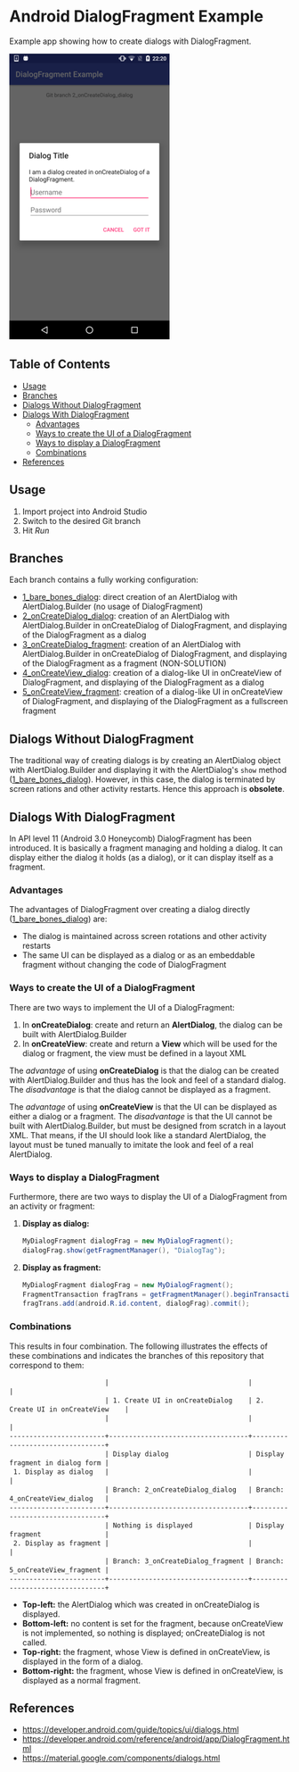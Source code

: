 Android DialogFragment Example
==============================

Example app showing how to create dialogs with DialogFragment.

![App Screenshot](README_res/screenshot_small.png)


Table of Contents
-----------------

<!-- START doctoc generated TOC please keep comment here to allow auto update -->
<!-- DON'T EDIT THIS SECTION, INSTEAD RE-RUN doctoc TO UPDATE -->


- [Usage](#usage)
- [Branches](#branches)
- [Dialogs Without DialogFragment](#dialogs-without-dialogfragment)
- [Dialogs With DialogFragment](#dialogs-with-dialogfragment)
  - [Advantages](#advantages)
  - [Ways to create the UI of a DialogFragment](#ways-to-create-the-ui-of-a-dialogfragment)
  - [Ways to display a DialogFragment](#ways-to-display-a-dialogfragment)
  - [Combinations](#combinations)
- [References](#references)

<!-- END doctoc generated TOC please keep comment here to allow auto update -->


Usage
-----

1. Import project into Android Studio
2. Switch to the desired Git branch
3. Hit *Run*


Branches
--------

Each branch contains a fully working configuration:

- [1_bare_bones_dialog](https://github.com/weibeld/AndroidDialogFragmentExample/tree/1_bare_bones_dialog): direct creation of an AlertDialog with AlertDialog.Builder (no usage of DialogFragment)
- [2_onCreateDialog_dialog](https://github.com/weibeld/AndroidDialogFragmentExample/tree/2_onCreateDialog_dialog): creation of an AlertDialog with AlertDialog.Builder in onCreateDialog of DialogFragment, and displaying of the DialogFragment as a dialog
- [3_onCreateDialog_fragment](https://github.com/weibeld/AndroidDialogFragmentExample/tree/3_onCreateDialog_fragment): creation of an AlertDialog with AlertDialog.Builder in onCreateDialog of DialogFragment, and displaying of the DialogFragment as a fragment (NON-SOLUTION)
- [4_onCreateView_dialog](https://github.com/weibeld/AndroidDialogFragmentExample/tree/4_onCreateView_dialog): creation of a dialog-like UI in onCreateView of DialogFragment, and displaying of the DialogFragment as a dialog
- [5_onCreateView_fragment](https://github.com/weibeld/AndroidDialogFragmentExample/tree/5_onCreateView_fragment): creation of a dialog-like UI in onCreateView of DialogFragment, and displaying of the DialogFragment as a fullscreen fragment


Dialogs Without DialogFragment
------------------------------

The traditional way of creating dialogs is by creating an AlertDialog object with AlertDialog.Builder and displaying it with the AlertDialog's `show` method ([1_bare_bones_dialog](https://github.com/weibeld/AndroidDialogFragmentExample/tree/1_bare_bones_dialog)). However, in this case, the dialog is terminated by screen rations and other activity restarts. Hence this approach is **obsolete**.

Dialogs With DialogFragment
---------------------------

In API level 11 (Android 3.0 Honeycomb) DialogFragment has been introduced. It is basically a fragment managing and holding a dialog. It can display either the dialog it holds (as a dialog), or it can display itself as a fragment.

### Advantages

The advantages of DialogFragment over creating a dialog directly ([1_bare_bones_dialog](https://github.com/weibeld/AndroidDialogFragmentExample/tree/1_bare_bones_dialog)) are:

- The dialog is maintained across screen rotations and other activity restarts
- The same UI can be displayed as a dialog or as an embeddable fragment without changing the code of DialogFragment

### Ways to create the UI of a DialogFragment

There are two ways to implement the UI of a DialogFragment:

1. In **onCreateDialog**: create and return an **AlertDialog**, the dialog can be built with AlertDialog.Builder
2. In **onCreateView**: create and return a **View** which will be used for the dialog or fragment, the view must be defined in a layout XML

The *advantage* of using **onCreateDialog** is that the dialog can be created with AlertDialog.Builder and thus has the look and feel of a standard dialog. The *disadvantage* is that the dialog cannot be displayed as a fragment.

The *advantage* of using **onCreateView** is that the UI can be displayed as either a dialog or a fragment. The *disadvantage* is that the UI cannot be built with AlertDialog.Builder, but must be designed from scratch in a layout XML. That means, if the UI should look like a standard AlertDialog, the layout must be tuned manually to imitate the look and feel of a real AlertDialog.

### Ways to display a DialogFragment

Furthermore, there are two ways to display the UI of a DialogFragment from an activity or fragment:

1. **Display as dialog:**

    ~~~java
    MyDialogFragment dialogFrag = new MyDialogFragment();
    dialogFrag.show(getFragmentManager(), "DialogTag");
    ~~~

2. **Display as fragment:**

    ~~~java
    MyDialogFragment dialogFrag = new MyDialogFragment();
    FragmentTransaction fragTrans = getFragmentManager().beginTransaction();
    fragTrans.add(android.R.id.content, dialogFrag).commit();
    ~~~


### Combinations

This results in four combination. The following illustrates the effects of these combinations and indicates the branches of this repository that correspond to them:

~~~
                        |                                   |                                 |
                        | 1. Create UI in onCreateDialog    | 2. Create UI in onCreateView    |
                        |                                   |                                 |
------------------------+-----------------------------------+---------------------------------+
                        | Display dialog                    | Display fragment in dialog form |
 1. Display as dialog   |                                   |                                 |
                        | Branch: 2_onCreateDialog_dialog   | Branch: 4_onCreateView_dialog   |
------------------------+-----------------------------------+---------------------------------+
                        | Nothing is displayed              | Display fragment                |
 2. Display as fragment |                                   |                                 |
                        | Branch: 3_onCreateDialog_fragment | Branch: 5_onCreateView_fragment |
------------------------+-----------------------------------+---------------------------------+
~~~

- **Top-left:** the AlertDialog which was created in onCreateDialog is displayed.
- **Bottom-left:** no content is set for the fragment, because onCreateView is not implemented, so nothing is displayed; onCreateDialog is not called.
- **Top-right:** the fragment, whose View is defined in onCreateView, is displayed in the form of a dialog.
- **Bottom-right:** the fragment, whose View is defined in onCreateView, is displayed as a normal fragment.


References
----------

- https://developer.android.com/guide/topics/ui/dialogs.html
- https://developer.android.com/reference/android/app/DialogFragment.html
- https://material.google.com/components/dialogs.html

